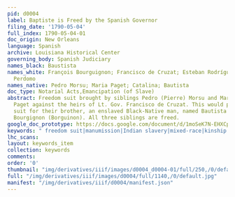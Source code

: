 ```yaml
---
pid: d0004
label: Baptiste is Freed by the Spanish Governor
filing_date: '1790-05-04'
full_index: 1790-05-04-01
doc_origin: New Orleans
language: Spanish
archive: Louisiana Historical Center
governing_body: Spanish Judiciary
names_black: Baustista
names_white: François Bourguignon; Francisco de Cruzat; Esteban Rodríguez Miró; Rafael
  Perdomo
names_native: Pedro Morsu; Maria Paget; Catalina; Bautista
doc_type: Notarial Acts,Emancipation (of Slave)
abstract: Freedom suit brought by siblings Pedro (Pierre) Morsu and Maria (Marie)
  Paget against the heirs of Lt. Gov. Francisco de Cruzat. This would prompt a second
  suit for their brother, an enslaved Black-Native man, named Bautista (Baptista/Baptiste)
  Bourgignon (Borguinon). All three siblings are freed.
google_doc_prototype: https://docs.google.com/document/d/1moSeK7N-EHXCpMcEPU-1oyUzy9p45uV2sjiEUOhCvnQ/edit
keywords: " freedom suit|manumission|Indian slavery|mixed-race|kinship|race|Afro-Indigeneity"
lhc_scans:
layout: keywords_item
collection: keywords
comments:
order: '0'
thumbnail: "img/derivatives/iiif/images/d0004_d0004-01/full/250,/0/default.jpg"
full: "/img/derivatives/iiif/images/d0004/full/1140,/0/default.jpg"
manifest: "/img/derivatives/iiif/d0004/manifest.json"
---
```

